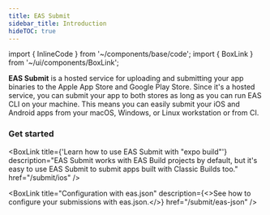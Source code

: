 ```yaml
---
title: EAS Submit
sidebar_title: Introduction
hideTOC: true
---
```


import { InlineCode } from '~/components/base/code';
import { BoxLink } from '~/ui/components/BoxLink';

**EAS Submit** is a hosted service for uploading and submitting your app binaries to the Apple App Store and Google Play Store. Since it's a hosted service, you can submit your app to both stores as long as you can run EAS CLI on your machine. This means you can easily submit your iOS and Android apps from your macOS, Windows, or Linux workstation or from CI.

### Get started

<BoxLink title="Submitting to the Apple App Store" description="Learn how to submit an iOS/iPadOS app to the Apple App Store from any operating system." href="/submit/ios" />

<BoxLink title="Submitting to the Google Play Store" description="Learn how to submit an Android app to the Google Play Store." href="/submit/android" />

<BoxLink 
  title={'Learn how to use EAS Submit with "expo build"'} 
  description="EAS Submit works with EAS Build projects by default, but it's easy to use EAS Submit to submit apps built with Classic Builds too."
  href="/submit/ios"
/>

<BoxLink 
  title="Configuration with eas.json" 
  description={<>See how to configure your submissions with <InlineCode>eas.json</InlineCode>.</>}
  href="/submit/eas-json"
/>
